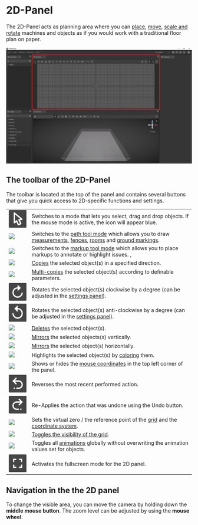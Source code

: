 # 2D-Panel

The 2D-Panel acts as planning area where you can [place](../machines/first-steps-with-3d-object.md), [move](../machines/selecting-and-moving-objects.md), [scale and rotate](../machines/scale-and-rotate-objects.md) machines and objects as if you would work with a traditional floor plan on paper.

![](../../../.gitbook/assets/UI_2D_panel.jpg)

## The toolbar of the 2D-Panel

The toolbar is located at the top of the panel and contains several buttons that give you quick access to 2D-specific functions and settings.

|                                                                           |                                                                                                                                                                                                                                                                                                               |
| ------------------------------------------------------------------------- | --------------------------------------------------------------------------------------------------------------------------------------------------------------------------------------------------------------------------------------------------------------------------------------------------------------|
| ![](../../../.gitbook/assets/icon_mouse_tool.png)                         | Switches to a mode that lets you select, drag and drop objects. If the mouse mode is active, the icon will appear blue.                                                                                                                                                                                       |
| ![](../../../.gitbook/assets/iVP\_icon\_path\_tool.png)                   | Switches to the [path tool mode](../advanced-tools/path-tool.md) which allows you to draw [measurements](../advanced-tools/path-tool.md#measurement-display-options), [fences](../advanced-tools/fence-tool.md), [rooms](../advanced-tools/the-room-tool.md) and [ground markings](../advanced-tools/ground-markings.md).    |
|![](../../../.gitbook/assets/iVP\_icon\_markup.png)                        | Switches to the [markup tool mode](../advanced-tools/markup-tool.md) which allows you to place markups to annotate or highlight issues.                                                               ,                                                                                     |
| ![](../../../.gitbook/assets/iVP\_icon\_copy.png)                         | [Copies](../machines/copy-and-delete-objects.md) the selected object(s) in a specified direction.                                                                                                                                                                                                |
| ![](../../../.gitbook/assets/iVP\_icon\_multi-copy.png)                   | [Multi-copies](../machines/copy-and-delete-objects.md#multi-copy-objects-in-the-2d-panel) the selected object(s) according to definable parameters.                                                                                                                                                                           |
| ![](../../../.gitbook/assets/iVP_icon_rotate_clockwise.png)               | Rotates the selected object(s) clockwise by a degree (can be adjusted in the [settings panel](settings-panel.md#global-settings)).                                                                                                                                                                            |
| ![](../../../.gitbook/assets/iVP_icon_rotate_counter_clockwise.png)       | Rotates the selected object(s) anti-clockwise by a degree (can be adjusted in the [settings panel](settings-panel.md#global-settings)).                                                                                                                                                                       |
| ![](../../../.gitbook/assets/iVP\_icon\_delete.png)                       | [Deletes](../machines/delete-objects.md) the selected object(s).                                                                                                                                                                                                                      |
| ![](../../../.gitbook/assets/iVP\_icon\_mirror\_vertically.png)           | [Mirrors](../machines/scale-and-rotate-objects.md#mirror-objects) the selected objects(s) vertically.                                                                                                                                                                                                         |
| ![](../../../.gitbook/assets/iVP\_icon\_mirror\_horizontally.png)         | [Mirrors](../machines/scale-and-rotate-objects.md#mirror-objects) the selected object(s) horizontally.                                                                                                                                                                                                        |
| ![](../../../.gitbook/assets/iVP\_icon\_color\_picker.png)                | Highlights the selected object(s) by [coloring](../machines/highlighting-objects.md#coloring-objects) them.                                                                                                                                                                                                   |
| ![](../../../.gitbook/assets/iVP\_icon\_mouse\_coordinates\_on\_off.png)  | Shows or hides the [mouse coordinates](the-grid.md#mouse-coordinates) in the top left corner of the panel.                                                                                                                                                                                                    |
| ![](../../../.gitbook/assets/iVP_icon_undo.png)                           | Reverses the most recent performed action.                                                                                                                                                                                                                                                                    |
| ![](../../../.gitbook/assets/iVP_icon_redo.png)                           | Re-Applies the action that was undone using the Undo button.                                                                                                                                                                                                                                                  |
| ![](../../../.gitbook/assets/iVP\_icon\_reference\_point.png)             | Sets the virtual zero / the reference point of the [grid](the-grid.md) and the [coordinate system](the-grid.md).                                                                                                                                                                                              |
| ![](../../../.gitbook/assets/iVP\_icon\_grid\_on\_off.png)                | [Toggles the visibility of the grid](the-grid.md#displaying-and-hiding-the-grid).                                                                                                                                                                                                                             |
| ![](../../../.gitbook/assets/iVP\_icon\_animations\_on\_off.png)          | Toggles all [animations](../machines/animations.md) globally without overwriting the animation values set for objects.                                                                                                                                                                                        |
| ![](../../../.gitbook/assets/iVP_icon_fullscreen.png)                     | Activates the fullscreen mode for the 2D panel.                                                                                                                                                                                                                                                               |

## Navigation in the the 2D panel

To change the visible area, you can move the camera by holding down the **middle mouse button**. The zoom level can be adjusted by using the **mouse wheel**.